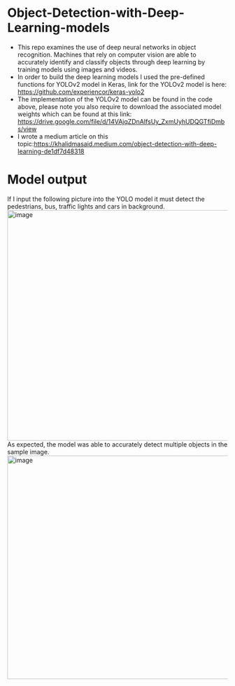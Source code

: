 # Object-Detection-with-Deep-Learning-models
- This repo examines the use of deep neural networks in object recognition. Machines that rely on computer vision are able to accurately identify and classify objects through deep learning by training models using images and videos.
- In order to build the deep learning models I used the pre-defined functions for YOLOv2 model in Keras, link for the YOLOv2 model is here: https://github.com/experiencor/keras-yolo2
- The implementation of the YOLOv2 model can be found in the code above, please note you also require to download the associated model weights which can be found at this link: https://drive.google.com/file/d/14VAjqZDnAIfsUy_ZxmUyhUDQGTfiDmbs/view
- I wrote a medium article on this topic:https://khalidmasaid.medium.com/object-detection-with-deep-learning-de1df7d48318

# Model output
If I input the following picture into the YOLO model it must detect the pedestrians, bus, traffic lights and cars in background.
<img width="527" alt="image" src="https://user-images.githubusercontent.com/103283892/162532856-dc54fe8c-b4cb-4b2d-9db3-dea9071c5140.png">
As expected, the model was able to accurately detect multiple objects in the sample image.
<img width="511" alt="image" src="https://user-images.githubusercontent.com/103283892/162533290-4a3befa1-b2f4-4cdd-9705-a4aa45976bb2.png">
